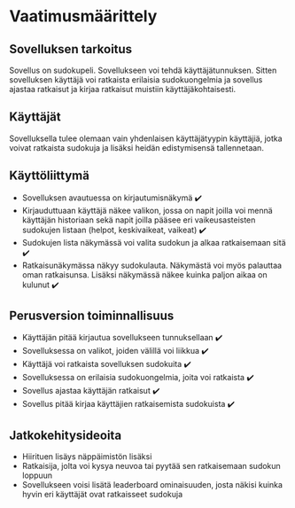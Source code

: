 # Vaatimusmäärittely

## Sovelluksen tarkoitus

Sovellus on sudokupeli. Sovellukseen voi tehdä käyttäjätunnuksen. Sitten sovelluksen käyttäjä voi ratkaista erilaisia sudokuongelmia ja sovellus ajastaa ratkaisut ja kirjaa ratkaisut muistiin käyttäjäkohtaisesti.  

## Käyttäjät

Sovelluksella tulee olemaan vain yhdenlaisen käyttäjätyypin käyttäjiä, jotka voivat ratkaista sudokuja ja lisäksi heidän edistymisensä tallennetaan. 

## Käyttöliittymä

- Sovelluksen avautuessa on kirjautumisnäkymä :heavy_check_mark:
- Kirjauduttuaan käyttäjä näkee valikon, jossa on napit joilla voi mennä käyttäjän historiaan sekä napit joilla pääsee eri vaikeusasteisten sudokujen listaan (helpot, keskivaikeat, vaikeat) :heavy_check_mark:
- Sudokujen lista näkymässä voi valita sudokun ja alkaa ratkaisemaan sitä :heavy_check_mark:
- Ratkaisunäkymässa näkyy sudokulauta. Näkymästä voi myös palauttaa oman ratkaisunsa. Lisäksi näkymässä näkee kuinka paljon aikaa on kulunut :heavy_check_mark:

## Perusversion toiminnallisuus

- Käyttäjän pitää kirjautua sovellukseen tunnuksellaan :heavy_check_mark:
- Sovelluksessa on valikot, joiden välillä voi liikkua :heavy_check_mark:
- Käyttäjä voi ratkaista sovelluksen sudokuita :heavy_check_mark:
- Sovelluksessa on erilaisia sudokuongelmia, joita voi ratkaista :heavy_check_mark:
- Sovellus ajastaa käyttäjän ratkaisut :heavy_check_mark:
- Sovellus pitää kirjaa käyttäjien ratkaisemista sudokuista :heavy_check_mark:

## Jatkokehitysideoita

- Hiirituen lisäys näppäimistön lisäksi
- Ratkaisija, jolta voi kysya neuvoa tai pyytää sen ratkaisemaan sudokun loppuun
- Sovellukseen voisi lisätä leaderboard ominaisuuden, josta näkisi kuinka hyvin eri käyttäjät ovat ratkaisseet sudokuja
